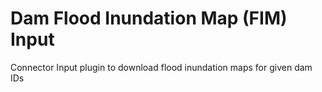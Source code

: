# Dam Flood Inundation Map (FIM) Input
Connector Input plugin to download flood inundation maps for given dam IDs 
